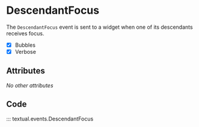 # DescendantFocus

The `DescendantFocus` event is sent to a widget when one of its descendants receives focus.

- [x] Bubbles
- [x] Verbose

## Attributes

_No other attributes_

## Code

::: textual.events.DescendantFocus
